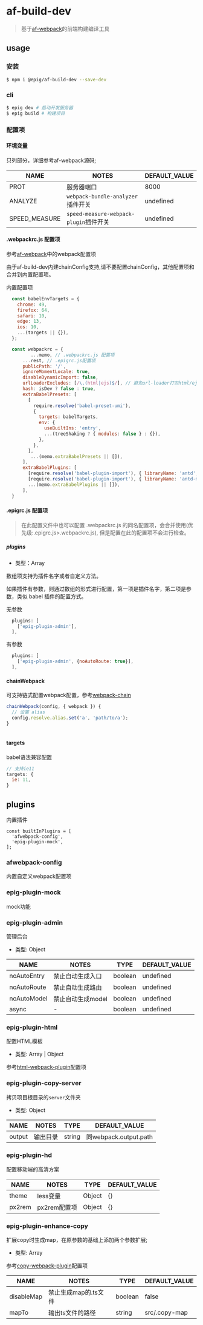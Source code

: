 # af-build-dev
> 基于[af-webpack](https://github.com/umijs/umi/tree/master/packages/af-webpack)的前端构建编译工具

## usage

### 安装

```bash
$ npm i @epig/af-build-dev --save-dev
```

### cli

```bash
$ epig dev # 启动开发服务器
$ epig build # 构建项目
```

### 配置项

#### 环境变量

只列部分，详细参考af-webpack源码;

| NAME | NOTES | DEFAULT_VALUE |
| --- | --- | --- |
| PROT | 服务器端口 | 8000 |
| ANALYZE | `webpack-bundle-analyzer`插件开关 | undefined |
| SPEED_MEASURE | `speed-measure-webpack-plugin`插件开关 | undefined |

#### .webpackrc.js 配置项
参考[af-webpack](https://umijs.org/zh/config/#webpack)中的webpack配置项

由于af-build-dev内建chainConfig支持,请不要配置chainConfig，其他配置项和合并到内置配置项。

内置配置项

```JavaScript
  const babelEnvTargets = {
    chrome: 49,
    firefox: 64,
    safari: 10,
    edge: 13,
    ios: 10,
    ...(targets || {}),
  };

  const webpackrc = {
         ...memo, // .webpackrc.js 配置项
      ...rest, // .epigrc.js配置项
      publicPath: '/',
      ignoreMomentLocale: true,
      disableDynamicImport: false,
      urlLoaderExcludes: [/\.(html|ejs)$/], // 避免url-loader打包html/ejs文件;
      hash: isDev ? false : true,
      extraBabelPresets: [
        [
          require.resolve('babel-preset-umi'),
          {
            targets: babelTargets,
            env: {
              useBuiltIns: 'entry',
              ...(treeShaking ? { modules: false } : {}),
            },
          },
        ],
         ...(memo.extraBabelPresets || []),
      ],
      extraBabelPlugins: [
        [require.resolve('babel-plugin-import'), { libraryName: 'antd', style: true }],
        [require.resolve('babel-plugin-import'), { libraryName: 'antd-mobile', style: true }, 'antd-mobile'],
        ...(memo.extraBabelPlugins || []),
      ],
  }
```

#### .epigrc.js 配置项

> 在此配置文件中也可以配置 .webpackrc.js 的同名配置项，会合并使用(优先级:.epigrc.js>.webpackrc.js), 但是配置在此的配置项不会进行检查。

##### plugins

- 类型：Array

数组项支持为插件名字或者自定义方法。

如果插件有参数，则通过数组的形式进行配置，第一项是插件名字，第二项是参数，类似 babel 插件的配置方式。

无参数

```JavaScript
  plugins: [
    ['epig-plugin-admin'],
  ],
```

有参数

```JavaScript
  plugins: [
    ['epig-plugin-admin', {noAutoRoute: true}],
  ],
```

#### chainWebpack

可支持链式配置webpack配置，参考[webpack-chain](https://github.com/neutrinojs/webpack-chain)

```JavaScript
chainWebpack(config, { webpack }) {
  // 设置 alias
  config.resolve.alias.set('a', 'path/to/a');
}
 
```

#### targets

babel语法兼容配置
```JavaScript
// 支持ie11
targets: {
  ie: 11,
}
```

## plugins

内置插件

```
const builtInPlugins = [
  'afwebpack-config',
  'epig-plugin-mock',
];
```

### afwebpack-config

内置自定义webpack配置项

### epig-plugin-mock

mock功能

### epig-plugin-admin

管理后台

- 类型: Object

| NAME | NOTES | TYPE | DEFAULT_VALUE |
| --- | --- | --- | --- |
| noAutoEntry | 禁止自动生成入口 | boolean | undefined |
| noAutoRoute | 禁止自动生成路由 | boolean | undefined |
| noAutoModel | 禁止自动生成model | boolean | undefined |
| async | - | boolean | undefined | 

### epig-plugin-html

配置HTML模板

- 类型: Array | Object

参考[html-webpack-plugin](https://github.com/jantimon/html-webpack-plugin#options)配置项

### epig-plugin-copy-server

拷贝项目根目录的`server`文件夹

- 类型: Object

| NAME | NOTES | TYPE | DEFAULT_VALUE |
| --- | --- | --- | --- |
| output | 输出目录 | string | 同webpack.output.path |

### epig-plugin-hd

配置移动端的高清方案

| NAME | NOTES | TYPE | DEFAULT_VALUE |
| --- | --- | --- | --- |
| theme | less变量 | Object | {} |
| px2rem | px2rem配置项 | Object | {} |

### epig-plugin-enhance-copy

扩展copy时生成map，在原参数的基础上添加两个参数扩展;

- 类型: Array

参考[copy-webpack-plugin](https://github.com/webpack-contrib/copy-webpack-plugin)配置项

| NAME | NOTES | TYPE | DEFAULT_VALUE |
| --- | --- | --- | --- |
| disableMap | 禁止生成map的.ts文件 | boolean | false |
| mapTo | 输出ts文件的路径 | string | src/.copy-map |